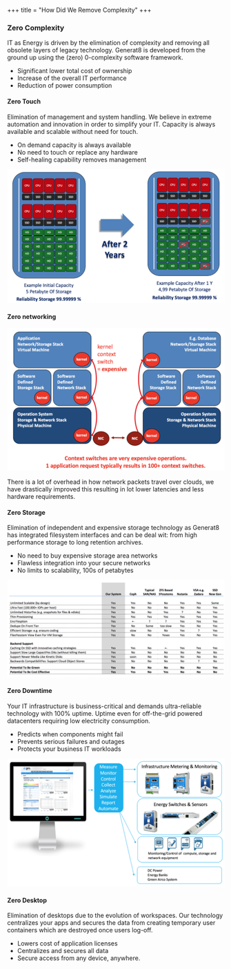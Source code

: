 +++
title = "How Did We Remove Complexity"
+++


### Zero Complexity

IT as Energy is driven by the elimination of complexity and removing all obsolete layers of legacy technology. Generat8 is developed from the ground up using the (zero) 0-complexity software framework.

- Significant lower total cost of ownership
- Increase of the overall IT performance
- Reduction of power consumption

#### Zero Touch
Elimination of management and system handling. We believe in extreme automation and innovation in order to simplify your IT. Capacity is always available and scalable without need for touch.

- On demand capacity is always available
- No need to touch or replace any hardware
- Self-healing capability removes management

![](0touch.png)

#### Zero networking

![](context_switches.png)

There is a lot of overhead in how network packets travel over clouds, we have drastically improved this resulting in lot lower latencies and less hardware requirements.

#### Zero Storage

Elimination of independent and expensive storage technology as Generat8 has integrated filesystem interfaces and can be deal wit: from high performance storage to long retention archives.

- No need to buy expensive storage area networks
- Flawless integration into your secure networks
- No limits to scalability, 100s of petabytes

![](better_storage.png)

#### Zero Downtime

Your IT infrastructure is business-critical and demands ultra-reliable technology with 100% uptime. Uptime even for off-the-grid powered datacenters requiring low electricity consumption.

- Predicts when components might fail
- Prevents serious failures and outages
- Protects your business IT workloads

![](wis.png)

#### Zero Desktop

Elimination of desktops due to the evolution of workspaces. Our technology centralizes your apps and secures the data from creating temporary user containers which are destroyed once users log-off.

- Lowers cost of application licenses
- Centralizes and secures all data
- Secure access from any device, anywhere.